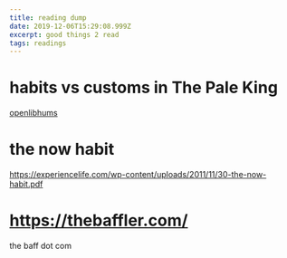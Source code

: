 ```yaml
---
title: reading dump
date: 2019-12-06T15:29:08.999Z
excerpt: good things 2 read
tags: readings
---
```

# habits vs customs in The Pale King

[openlibhums](https://orbit.openlibhums.org/article/id/391/#nm14)

# the now habit

https://experiencelife.com/wp-content/uploads/2011/11/30-the-now-habit.pdf

# https://thebaffler.com/

the baff dot com
